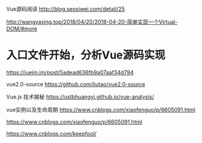 Vue源码阅读
http://blog.seosiwei.com/detail/25

http://wangyaxing.top/2018/04/20/2018-04-20-简单实现一个Virtual-DOM/#more

# 入口文件开始，分析Vue源码实现
https://juejin.im/post/5adead636fb9a07aaf34d794


vue2.0-source
https://github.com/liutao/vue2.0-source

Vue.js 技术揭秘
https://ustbhuangyi.github.io/vue-analysis/

vue实例以及生命周期
https://www.cnblogs.com/xiaofenguo/p/6605091.html

https://www.cnblogs.com/xiaofenguo/p/6605091.html


https://www.cnblogs.com/keepfool/